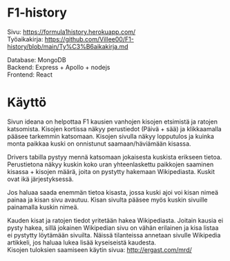 # F1-history

Sivu: https://formula1history.herokuapp.com/</br>
Työaikakirja: https://github.com/Villee00/F1-history/blob/main/Ty%C3%B6aikakirja.md</br>

Database: MongoDB<br/>
Backend: Express + Apollo + nodejs<br/>
Frontend: React<br/>

# Käyttö
Sivun ideana on helpottaa F1 kausien vanhojen kisojen etsimistä ja ratojen katsomista. Kisojen kortissa näkyy perustiedot (Päivä + sää) ja klikkaamalla pääsee tarkemmin katsomaan. Kisojen sivulla näkyy lopputulos ja kuinka monta paikkaa kuski on onnistunut saamaan/häviämään kisassa.<br/>

Drivers tabilla pystyy mennä katsomaan jokaisesta kuskista erikseen tietoa. Perustietona näkyy kuskin koko uran yhteenlaskettu paikkojen saaminen kisassa + kisojen määrä, joita on pystytty hakemaan Wikipediasta. Kuskit ovat ikä järjestyksessä.<br/>

Jos haluaa saada enemmän tietoa kisasta, jossa kuski ajoi voi kisan nimeä painaa ja kisan sivu avautuu. Kisan sivulta pääsee myös kuskin sivuille painamalla kuskin nimeä.<br/>


Kauden kisat ja ratojen tiedot yritetään hakea Wikipediasta. Joitain kausia ei pysty hakea, sillä jokainen Wikipedian sivu on vähän erilainen ja kisa listaa ei pystytty löytämään sivuilta. Näissä tilanteissa annetaan sivulle Wikipedia artikkeli, jos haluaa lukea lisää kyseiseistä kaudesta.
<br/> Kisojen tuloksien saamiseen käytin sivua: http://ergast.com/mrd/ <br/>